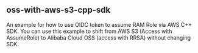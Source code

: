 


## oss-with-aws-s3-cpp-sdk

An example for how to use OIDC token to assume RAM Role via AWS C++ SDK. 
You can use this example to shift from AWS S3 (Access with AssumeRole) to
Alibaba Cloud OSS (access with RRSA) without changing SDK.
